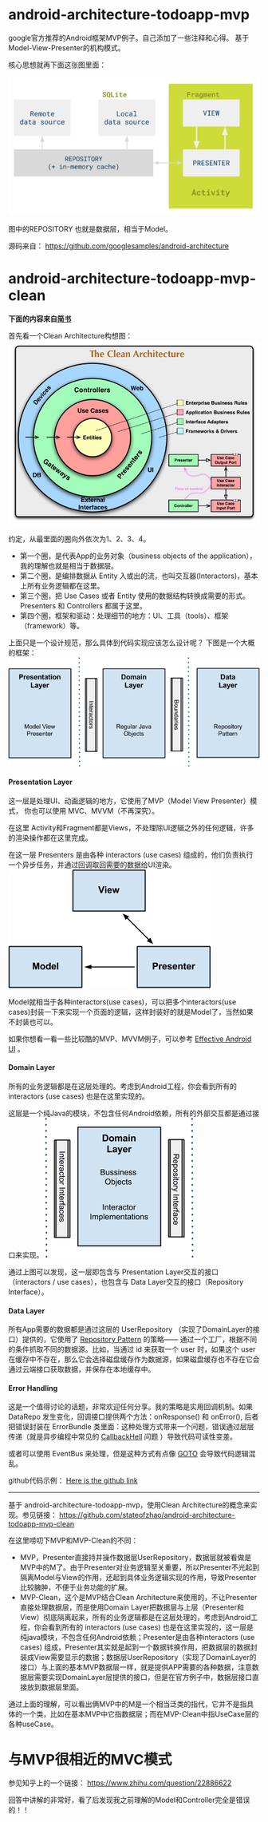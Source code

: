# android-architecture-todoapp-mvp
google官方推荐的Android框架MVP例子。自己添加了一些注释和心得。
基于 Model-View-Presenter的机构模式。

核心思想就再下面这张图里面：

![mvp](/mvp.png)

图中的REPOSITORY 也就是数据层，相当于Model。

源码来自：
https://github.com/googlesamples/android-architecture

# android-architecture-todoapp-mvp-clean
**下面的内容来自[简书](http://www.jianshu.com/p/c6a1a5c9a49b)**

首先看一个Clean Architecture构想图：
![mvp](/CleanArchitecture.jpg)

约定，从最里面的圈向外依次为1、2、3、4。
- 第一个圈，是代表App的业务对象（business objects of the application），我的理解也就是相当于数据层。
- 第二个圈，是编排数据从 Entity 入或出的流，也叫交互器(Interactors)，基本上所有业务逻辑都在这里。
- 第三个圈，把 Use Cases 或者 Entity 使用的数据结构转换成需要的形式。Presenters 和 Controllers 都属于这里。
- 第四个圈，框架和驱动：处理细节的地方：UI、工具（tools）、框架（framework）等。

上面只是一个设计规范，那么具体到代码实现应该怎么设计呢？
下图是一个大概的框架：
![CleanCode](/CleanCode.png)

#### Presentation Layer
这一层是处理UI、动画逻辑的地方，它使用了MVP（Model View Presenter）模式， 你也可以使用 MVC、MVVM（不再深究）。

在这里 Activity和Fragment都是Views，不处理除UI逻辑之外的任何逻辑，许多的渲染操作都在这里完成。

在这一层 Presenters 是由各种 interactors (use cases) 组成的，他们负责执行一个异步任务，并通过回调取回需要的数据给UI渲染。
![CleanCodeMvp](/CleanCodeMvp.png)

Model就相当于各种interactors(use cases)，可以把多个interactors(use cases)封装一下来实现一个页面的逻辑，这样封装好的就是Model了，当然如果不封装也可以。

如果你想看一看一些比较酷的MVP、MVVM例子，可以参考 [Effective Android UI](https://github.com/pedrovgs/EffectiveAndroidUI/) 。

#### Domain Layer
所有的业务逻辑都是在这层处理的。考虑到Android工程，你会看到所有的 interactors (use cases) 也是在这里实现的。

这层是一个纯Java的模块，不包含任何Android依赖，所有的外部交互都是通过接口来实现。
![CleanCodeDomain](/CleanCodeDomain.png)

通过上图可以发现，这一层即包含与 Presentation Layer交互的接口（interactors / use cases），也包含与 Data Layer交互的接口（Repository Interface）。

#### Data Layer
所有App需要的数据都是通过这层的 UserRepository （实现了DomainLayer的接口）提供的，它使用了 [Repository Pattern](http://martinfowler.com/eaaCatalog/repository.html) 的策略—— 通过一个工厂，根据不同的条件抓取不同的数据源。比如，当通过 id 来获取一个 user 时，如果这个 user 在缓存中不存在，那么它会选择磁盘缓存作为数据源，如果磁盘缓存也不存在它会通过云端接口获取数据，并保存在本地缓存中。

#### Error Handling
这是一个值得讨论的话题，非常欢迎任何分享。我的策略是实用回调机制。如果 DataRepo 发生变化，回调接口提供两个方法：onResponse() 和 onError(), 后者把错误封装在 ErrorBundle 类里面：这种处理方式带来一个问题，错误通过层层传递（就是异步编程中常见的 [CallbackHell](http://callbackhell.com/) 问题 ）导致代码可读性变差。

或者可以使用 EventBus 来处理，但是这种方式有点像 [GOTO](http://www.drdobbs.com/jvm/programming-with-reason-why-is-goto-bad/228200966) 会导致代码逻辑混乱。

github代码示例：
[Here is the github link](https://github.com/android10/Android-CleanArchitecture)

****

基于 android-architecture-todoapp-mvp，使用Clean Architecture的概念来实现。参见链接：
https://github.com/stateofzhao/android-architecture-todoapp-mvp-clean

在这里唠叨下MVP和MVP-Clean的不同：
- MVP，Presenter直接持并操作数据层UserRepository，数据层就被看做是MVP中的M了。由于Presenter对业务逻辑至关重要，所以Presenter不光起到隔离Model与View的作用，还起到具体业务逻辑实现的作用，导致Presenter比较臃肿，不便于业务功能的扩展。
- MVP-Clean，这个是MVP结合Clean Architecture来使用的，不让Presenter直接处理数据层，而是使用Domain Layer把数据层与上层（Presenter和View）彻底隔离起来，所有的业务逻辑都是在这层处理的，考虑到Android工程，你会看到所有的 interactors (use cases) 也是在这里实现的，这一层是纯java模块，不包含任何Android依赖；Presenter是由各种interactors (use cases) 组成，Presenter其实就是起到一个数据转换作用，把数据层的数据封装成View需要显示的数据；数据层UserRepository（实现了DomainLayer的接口）与上面的基本MVP数据层一样，就是提供APP需要的各种数据，注意数据层需要实现DomainLayer层提供的接口，但是在官方例子中，数据层接口直接放到数据层里面。

通过上面的理解，可以看出俩MVP中的M是一个相当泛类的指代，它并不是指具体的一个类，比如在基本MVP中它指数据层；而在MVP-Clean中指UseCase层的各种useCase。

# 与MVP很相近的MVC模式
参见知乎上的一个链接：
https://www.zhihu.com/question/22886622

回答中讲解的非常好，看了后发现我之前理解的Model和Controller完全是错误的！！
